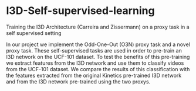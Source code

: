 # I3D-Self-supervised-learning
Training the I3D Architecture (Carreira and Zissermann) on a proxy task in a self supervised setting

In our project we implement the Odd-One-Out (O3N) proxy task and a novel proxy task. 
These self-supervised tasks are used in order to pre-train an I3D network on the UCF-101 dataset.
To test the benefits of this pre-training we extract features from the I3D network and use them to classify videos from the UCF-101 dataset.
We compare the results of this classification with the features extracted from the original Kinetics pre-trained I3D network and from the I3D network pre-trained using the two proxys.  
